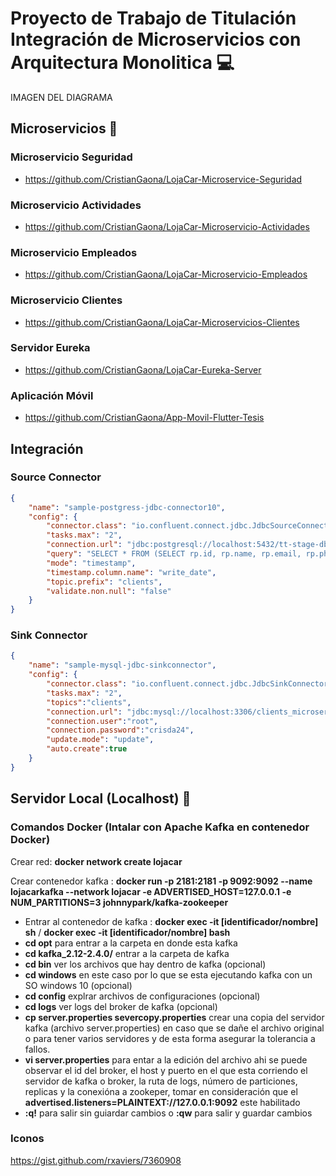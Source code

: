 # Proyecto de Trabajo de Titulación Integración de Microservicios con Arquitectura Monolitica 💻

IMAGEN DEL DIAGRAMA

## Microservicios 🚀
### Microservicio Seguridad
* https://github.com/CristianGaona/LojaCar-Microservice-Seguridad
### Microservicio Actividades
* https://github.com/CristianGaona/LojaCar-Microservicio-Actividades
### Microservicio Empleados
* https://github.com/CristianGaona/LojaCar-Microservicio-Empleados
### Microservicio Clientes
* https://github.com/CristianGaona/LojaCar-Microservicios-Clientes
### Servidor Eureka
* https://github.com/CristianGaona/LojaCar-Eureka-Server
### Aplicación Móvil
* https://github.com/CristianGaona/App-Movil-Flutter-Tesis

## Integración
### Source Connector
``` json
{
    "name": "sample-postgress-jdbc-connector10",
    "config": {
        "connector.class": "io.confluent.connect.jdbc.JdbcSourceConnector",
        "tasks.max": "2",
        "connection.url": "jdbc:postgresql://localhost:5432/tt-stage-db?user=crisda24&password=sebas2118",
        "query": "SELECT * FROM (SELECT rp.id, rp.name, rp.email, rp.phone, rp.function, rp.commercial_company_name, rp.street, rp.zip, rp.city, cont.name pais, rp.write_date FROM res_partner rp, res_country cont WHERE rp.country_id = cont.id) table_clients",
        "mode": "timestamp",
        "timestamp.column.name": "write_date",
        "topic.prefix": "clients",
        "validate.non.null": "false"
    }
}
````
### Sink Connector
``` json
{
    "name": "sample-mysql-jdbc-sinkconnector",
    "config": {
        "connector.class": "io.confluent.connect.jdbc.JdbcSinkConnector",
        "tasks.max": "2",
        "topics":"clients",
        "connection.url": "jdbc:mysql://localhost:3306/clients_microservice?serverTimezone=UTC",
        "connection.user":"root",
        "connection.password":"crisda24",
        "update.mode": "update",
        "auto.create":true
    }
}
```
## Servidor Local (Localhost) :floppy_disk:
### Comandos Docker (Intalar con Apache Kafka en contenedor Docker)
Crear red: **docker network create lojacar**

Crear contenedor kafka : **docker run -p 2181:2181 -p 9092:9092 --name lojacarkafka --network lojacar -e ADVERTISED_HOST=127.0.0.1  -e NUM_PARTITIONS=3 johnnypark/kafka-zookeeper**
* Entrar al contenedor de kafka : **docker exec -it [identificador/nombre] sh** / **docker exec -it [identificador/nombre] bash**
* **cd opt** para entrar a la carpeta en donde esta kafka
* **cd kafka_2.12-2.4.0/** entrar a la carpeta de kafka
* **cd bin** ver los archivos que hay dentro de kafka (opcional)
* **cd windows** en este caso por lo que se esta ejecutando kafka con un SO windows 10 (opcional)
* **cd config** explrar archivos de configuraciones (opcional)
* **cd logs** ver logs del broker de kafka (opcional)
* **cp server.properties severcopy.properties** crear una copia del servidor kafka (archivo server.properties) en caso que se dañe el archivo original o para tener varios servidores y de esta forma asegurar la tolerancia a fallos.
* **vi server.properties** para entar a la edición del archivo ahi se puede observar el id del broker, el host y puerto en el que esta corriendo el servidor de kafka o broker, la ruta de logs, número de particiones, replicas y la conexióna a zookeper, tomar en consideración que el **advertised.listeners=PLAINTEXT://127.0.0.1:9092** este habilitado
* **:q!** para salir sin guiardar cambios o **:qw** para salir y guardar cambios



### Iconos
https://gist.github.com/rxaviers/7360908
